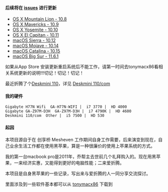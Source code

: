 #### 后续将在 [issues](https://github.com/mygoare/Hackintosh/issues) 进行更新

* [OS X Mountain Lion - 10.8](10.8)
* [OS X Mavericks - 10.9](10.9)
* [OS X Yosemite - 10.10](10.10)
* [OS X El Capitan - 10.11](10.11)
* [macOS Sierra - 10.12](10.12)
* [macOS Mojave - 10.14](https://github.com/mygoare/Hackintosh/issues/3)
* [macOS Catalina - 10.15](https://github.com/mygoare/Hackintosh/issues/4)
* [macOS Big Sur - 11.6.1](11.6.1)

如果从App Store 安装更新重启系统后不能工作，请第一时间去tonymacx86看相关系统更新的说明!!!切记！切记！切记！

最近折腾了个[Deskmini 110](http://www.asrock.com/nettop/intel/Deskmini%20110%20Series/index.asp#About)，详见 [Deskmini 110/com](deskmini_110_com.md)

#### 我的硬件

```
Gigabyte H77N Wifi  GA-H77N-WIFI |  i7 3770 |  HD 4000
Gigabyte GA-Z97M-D3H  GA-Z97M-D3H |  i7 4790K |  HD 4600
Deskmini 110/com  Other |  i5 7500 |  HD 530
```

#### 起因

本项目源自于在 创享桥 Mesheven 工作期间自身工作需要，后来演变到现在，自己业余生活工作都在使用黑苹果，算是一种很廉价的使用上苹果系统的方式。

我的第一台macbook pro是2011年，乔帮主去世前几个礼拜购入的。现在用黑苹果，一来经济实惠，又能得到更好的电脑性能；二来爱折腾。

本项目是自身黑苹果的一些记录，写出来与爱折腾的人一同分享交流探讨。


里面涉及到一些软件基本都可以从 [tonymacx86](https://www.tonymacx86.com/resources/categories/tonymacx86-downloads.3/) 下载到
